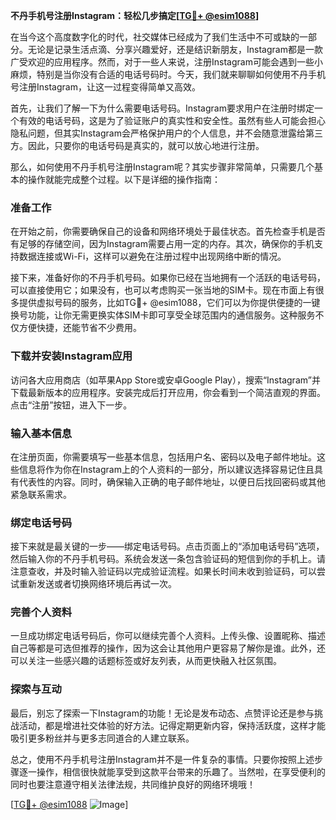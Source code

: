 **不丹手机号注册Instagram：轻松几步搞定[[TG💪+ @esim1088](https://t.me/s/esim1088)]**

在当今这个高度数字化的时代，社交媒体已经成为了我们生活中不可或缺的一部分。无论是记录生活点滴、分享兴趣爱好，还是结识新朋友，Instagram都是一款广受欢迎的应用程序。然而，对于一些人来说，注册Instagram可能会遇到一些小麻烦，特别是当你没有合适的电话号码时。今天，我们就来聊聊如何使用不丹手机号注册Instagram，让这一过程变得简单又高效。

首先，让我们了解一下为什么需要电话号码。Instagram要求用户在注册时绑定一个有效的电话号码，这是为了验证账户的真实性和安全性。虽然有些人可能会担心隐私问题，但其实Instagram会严格保护用户的个人信息，并不会随意泄露给第三方。因此，只要你的电话号码是真实的，就可以放心地进行注册。

那么，如何使用不丹手机号注册Instagram呢？其实步骤非常简单，只需要几个基本的操作就能完成整个过程。以下是详细的操作指南：

### 准备工作

在开始之前，你需要确保自己的设备和网络环境处于最佳状态。首先检查手机是否有足够的存储空间，因为Instagram需要占用一定的内存。其次，确保你的手机支持数据连接或Wi-Fi，这样可以避免在注册过程中出现网络中断的情况。

接下来，准备好你的不丹手机号码。如果你已经在当地拥有一个活跃的电话号码，可以直接使用它；如果没有，也可以考虑购买一张当地的SIM卡。现在市面上有很多提供虚拟号码的服务，比如TG💪+ @esim1088，它们可以为你提供便捷的一键换号功能，让你无需更换实体SIM卡即可享受全球范围内的通信服务。这种服务不仅方便快捷，还能节省不少费用。

### 下载并安装Instagram应用

访问各大应用商店（如苹果App Store或安卓Google Play），搜索“Instagram”并下载最新版本的应用程序。安装完成后打开应用，你会看到一个简洁直观的界面。点击“注册”按钮，进入下一步。

### 输入基本信息

在注册页面，你需要填写一些基本信息，包括用户名、密码以及电子邮件地址。这些信息将作为你在Instagram上的个人资料的一部分，所以建议选择容易记住且具有代表性的内容。同时，确保输入正确的电子邮件地址，以便日后找回密码或其他紧急联系需求。

### 绑定电话号码

接下来就是最关键的一步——绑定电话号码。点击页面上的“添加电话号码”选项，然后输入你的不丹手机号码。系统会发送一条包含验证码的短信到你的手机上。请注意查收，并及时输入验证码以完成验证流程。如果长时间未收到验证码，可以尝试重新发送或者切换网络环境后再试一次。

### 完善个人资料

一旦成功绑定电话号码后，你可以继续完善个人资料。上传头像、设置昵称、描述自己等都是可选但推荐的操作，因为这会让其他用户更容易了解你是谁。此外，还可以关注一些感兴趣的话题标签或好友列表，从而更快融入社区氛围。

### 探索与互动

最后，别忘了探索一下Instagram的功能！无论是发布动态、点赞评论还是参与挑战活动，都是增进社交体验的好方法。记得定期更新内容，保持活跃度，这样才能吸引更多粉丝并与更多志同道合的人建立联系。

总之，使用不丹手机号注册Instagram并不是一件复杂的事情。只要你按照上述步骤逐一操作，相信很快就能享受到这款平台带来的乐趣了。当然啦，在享受便利的同时也要注意遵守相关法律法规，共同维护良好的网络环境哦！

[[TG💪+ @esim1088](https://t.me/s/esim1088) ![Image](https://i.postimg.cc/4NQfJmqS/Snipaste-2025-05-13-00-14-12.png)]